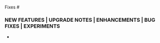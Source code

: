 <!--

Describe in detail the changes you are proposing, and the rationale.

See the contributing guide:

https://github.com/labd/terraform-provider-commercetools/blob/main/README.md#contributing

-->

<!--

Link all GitHub issues fixed by this PR, and add references to prior related PRs.

-->

Fixes #

### NEW FEATURES | UPGRADE NOTES | ENHANCEMENTS | BUG FIXES | EXPERIMENTS

<!--

Write a short description of your changes. Examples:

- Fixed a bug
- Added a new feature
- Updated documentation

--> 

-  
